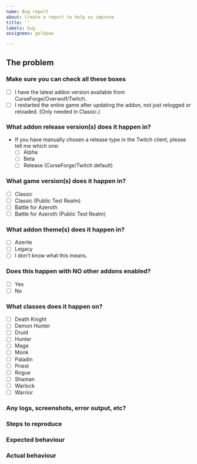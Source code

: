 ```yaml
---
name: Bug report
about: Create a report to help us improve
title: ''
labels: bug
assignees: goldpaw

---
```

<!--
Note that the use of this template is NOT optional, I ask these questions for a reason. So any future reports that just delete the template and thus do not supply a proper explanation of the problem, will be deleted and ignored. 
-->

## The problem  
<!--Briefly describe the issue you are experiencing below. Tell us what you were trying to do and what happened instead. Remember, this is _not_ a place to ask questions. For questions, go to [our Discord](https://discord.gg/MUSfWXd) server, just remember to read the rules and keep in mind nobody there are paid, we're all just gaming enthusiasts and volunteers.-->

### Make sure you can check all these boxes  
<!--The game only finds new files on game startup, not on character relogs or interface reloads. So make sure you exit the game when updating addons to avoid this.-->
- [ ] I have the latest addon version available from CurseForge/Overwolf/Twitch.
- [ ] I restarted the entire game after updating the addon, not just relogged or reloaded. (Only needed in Classic.)

### What addon release version(s) does it happen in?  
- If you have manually chosen a release type in the Twitch client, please tell me which one:
	- [ ] Alpha
	- [ ] Beta
	- [ ] Release (CurseForge/Twitch default)

### What game version(s) does it happen in?  
<!--The game uses different addon APIs in different versions, so this matters a lot.-->
- [ ] Classic 
- [ ] Classic (Public Test Realm) 
- [ ] Battle for Azeroth 
- [ ] Battle for Azeroth (Public Test Realm) 

### What addon theme(s) does it happen in?  
<!--The addon uses different code in different themes, so this matters a lot.-->
- [ ] Azerite 
- [ ] Legacy 
- [ ] I don't know what this means. 

### Does this happen with NO other addons enabled?  
<!--This is helpful because it tells us whether it's an addon bug or addon conflict.-->
- [ ] Yes 
- [ ] No 

### What classes does it happen on?  
<!--This is helpful because the issue could be related to databases or class powers that differ in code from class to class. So even though it might not appear to be a class related issue, the bug itself could be just that. You don't have to check all classes, though, just list the ones you experienced the bug on!-->
- [ ] Death Knight 
- [ ] Demon Hunter 
- [ ] Druid 
- [ ] Hunter 
- [ ] Mage 
- [ ] Monk 
- [ ] Paladin 
- [ ] Priest 
- [ ] Rogue 
- [ ] Shaman 
- [ ] Warlock 
- [ ] Warrior 

### Any logs, screenshots, error output, etc?  
<!--Post any screenshots and paste any shorter error logs below. If it’s long, please paste to https://ghostbin.com/ and insert the link here instead.-->

### Steps to reproduce  
<!--If possible, tell us how to reproduce this issue. If you don't know exactly how to, please tell us what you were doing when it happened, in as much detail as possible. Include class, specialization, what quest/instance/battleground you were doing etc.-->

### Expected behaviour  
<!--Tell us what should happen.-->

### Actual behaviour  
<!--Tell us what happens instead.-->
